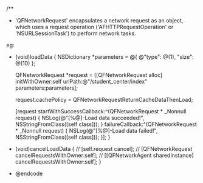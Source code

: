 /**
* 'QFNetworkRequest' encapsulates a network request as an object, which uses a request operation ('AFHTTPRequestOperation' or 'NSURLSessionTask') to perform network tasks.


eg:

- (void)loadData {
    NSDictionary *parameters = @{ @"type": @(1), "size": @(10) };
    
    QFNetworkRequest *request = [[QFNetworkRequest alloc] initWithOwner:self 
                                                                urlPath:@"/student_center/index"
                                                             parameters:parameters];
                                                             
    request.cachePolicy = QFNetworkRequestReturnCacheDataThenLoad;

    [request startWithSuccessCallback:^(QFNetworkRequest * _Nonnull request) {
        NSLog(@"[%@]-Load data succeeded!", NSStringFromClass([self class]));
    } 
        failureCallback:^(QFNetworkRequest * _Nonnull request) {
        NSLog(@"[%@]-Load data failed!", NSStringFromClass([self class]));
    }];
}

- (void)cancelLoadData {
// [self.request cancel];
// [QFNetworkRequest cancelRequestsWithOwner:self];
// [[QFNetworkAgent sharedInstance] cancelRequestsWithOwner:self];
}

* @endcode
